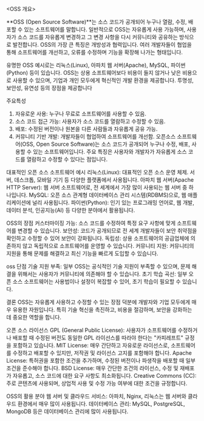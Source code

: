 <OSS 개요>

**OSS (Open Source Software)**는 소스 코드가 공개되어 누구나 열람, 수정, 배포할 수 있는 소프트웨어를 말합니다. 
일반적으로 OSS는 자유롭게 사용 가능하며, 사용자가 소스 코드를 자유롭게 변경하고 그 변경 사항을 다시 커뮤니티와 공유하는 방식으로 발전합니다.
 OSS의 가장 큰 특징은 개방성과 협력입니다. 여러 개발자들이 협업을 통해 소프트웨어를 개선하고, 오류를 수정하며 기능을 확장해 나가는 형태입니다.


유명한 OSS 예시로는 리눅스(Linux), 아파치 웹 서버(Apache), MySQL, 파이썬(Python) 등이 있습니다.
OSS는 상용 소프트웨어보다 비용이 들지 않거나 낮은 비용으로 사용할 수 있으며, 기업과 개인 모두에게 혁신적인 개발 환경을 제공합니다.
투명성, 보안성, 유연성 등의 장점을 제공합니다

 주요특성
1. 자유로운 사용: 누구나 무료로 소프트웨어를 사용할 수 있음.
2. 소스 코드 접근 가능: 사용자가 소스 코드를 열람하고 수정할 수 있음.
3. 배포: 수정된 버전이나 원본을 다른 사람들과 자유롭게 공유 가능.
4. 커뮤니티 기반 개발: 개발자들이 협업하여 소프트웨어를 개선함.
오픈소스 소프트웨어(OSS, Open Source Software)는 소스 코드가 공개되어 누구나 수정, 배포, 사용할 수 있는 소프트웨어입니다. 주요 특징은 사용자와 개발자가 자유롭게 소스 코드를 열람하고 수정할 수 있다는 점입니다.

대표적인 오픈 소스 소프트웨어 예시
리눅스(Linux): 대표적인 오픈 소스 운영 체제. 서버, 데스크톱, 모바일 기기 등 다양한 플랫폼에서 사용됩니다.
아파치 웹 서버(Apache HTTP Server): 웹 서버 소프트웨어로, 전 세계에서 가장 많이 사용되는 웹 서버 중 하나입니다.
MySQL: 오픈 소스 관계형 데이터베이스 관리 시스템(RDBMS)으로, 웹 애플리케이션에 널리 사용됩니다.
파이썬(Python): 인기 있는 프로그래밍 언어로, 웹 개발, 데이터 분석, 인공지능(AI) 등 다양한 분야에서 활용됩니다.

OSS의 장점
커스터마이징 가능: 소스 코드를 수정하여 특정 요구 사항에 맞게 소프트웨어를 변경할 수 있습니다.
보안성: 코드가 공개되므로 전 세계 개발자들이 보안 취약점을 확인하고 수정할 수 있어 보안이 강화됩니다.
독립성: 상용 소프트웨어의 공급업체에 의존하지 않고 독립적으로 소프트웨어를 운영할 수 있습니다.
커뮤니티 지원: 커뮤니티의 지원을 통해 문제를 해결하고 최신 기능을 빠르게 도입할 수 있습니다.

oss 단점
기술 지원 부족: 일부 OSS는 공식적인 기술 지원이 부족할 수 있으며, 문제 해결을 위해서는 사용자가 커뮤니티에 의존해야 할 수 있습니다.
초기 학습 곡선: 일부 오픈 소스 소프트웨어는 사용법이나 설정이 복잡할 수 있어, 초기 학습이 필요할 수 있습니다.

결론
OSS는 자유롭게 사용하고 수정할 수 있는 장점 덕분에 개발자와 기업 모두에게 매우 유용한 자원입니다.
특히 기술 혁신을 촉진하고, 비용을 절감하며, 보안을 강화하는 데 중요한 역할을 합니다.

오픈 소스 라이선스
GPL (General Public License): 사용자가 소프트웨어를 수정하거나 배포할 때 수정된 버전도 동일한 GPL 라이선스를 따라야 한다는 "카피레프트" 규정을 포함하고 있습니다.
MIT License: 매우 간단하고 자유로운 라이선스로, 소프트웨어를 수정하고 배포할 수 있지만, 저작권 및 라이선스 고지를 포함해야 합니다.
Apache License: 특허권을 포함한 조건을 추가하며, 수정된 버전이나 파생작을 배포할 때 일부 조건을 준수해야 합니다.
BSD License: 매우 간단한 조건의 라이선스, 수정 및 재배포가 자유롭고, 소스 코드에 대한 요구 사항도 최소화됩니다.
Creative Commons (CC): 주로 콘텐츠에 사용되며, 상업적 사용 및 수정 가능 여부에 대한 조건을 규정합니다.

 OSS의 활용 분야
 웹 서버 및 클라우드 서비스: 아파치, Nginx, 리눅스는 웹 서버와 클라우드 환경에서 매우 많이 사용됩니다.
데이터베이스 관리: MySQL, PostgreSQL, MongoDB 등은 데이터베이스 관리에 많이 사용됩니다.
